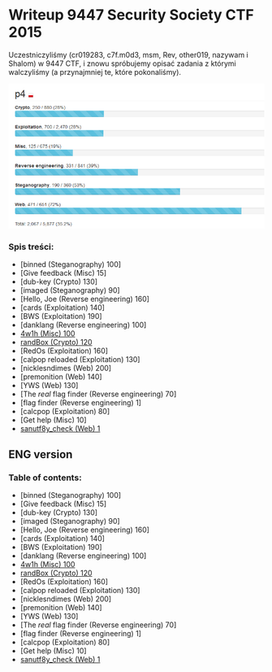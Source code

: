 # Writeup 9447 Security Society CTF 2015

Uczestniczyliśmy (cr019283, c7f.m0d3, msm, Rev, other019, nazywam i Shalom) w 9447 CTF, i znowu spróbujemy opisać zadania z którymi walczyliśmy (a przynajmniej te, które pokonaliśmy).

![](results.png)

### Spis treści:
* [binned (Steganography) 100]
* [Give feedback (Misc) 15]
* [dub-key (Crypto) 130]
* [imaged (Steganography) 90]
* [Hello, Joe (Reverse engineering) 160]
* [cards (Exploitation) 140]
* [BWS (Exploitation) 190]
* [danklang (Reverse engineering) 100]
* [4w1h (Misc) 100](4w1h)
* [randBox (Crypto) 120](randBox)
* [RedOs (Exploitation) 160]
* [calpop reloaded (Exploitation) 130]
* [nicklesndimes (Web) 200]
* [premonition (Web) 140]
* [YWS (Web) 130]
* [The *real* flag finder (Reverse engineering) 70]
* [flag finder (Reverse engineering) 1]
* [calcpop (Exploitation) 80]
* [Get help (Misc) 10]
* [sanutf8y_check (Web) 1](sanutf8y_check)

## ENG version
### Table of contents:
* [binned (Steganography) 100]
* [Give feedback (Misc) 15]
* [dub-key (Crypto) 130]
* [imaged (Steganography) 90]
* [Hello, Joe (Reverse engineering) 160]
* [cards (Exploitation) 140]
* [BWS (Exploitation) 190]
* [danklang (Reverse engineering) 100]
* [4w1h (Misc) 100](4w1h#eng-version)
* [randBox (Crypto) 120](randBox#eng-version)
* [RedOs (Exploitation) 160]
* [calpop reloaded (Exploitation) 130]
* [nicklesndimes (Web) 200]
* [premonition (Web) 140]
* [YWS (Web) 130]
* [The *real* flag finder (Reverse engineering) 70]
* [flag finder (Reverse engineering) 1]
* [calcpop (Exploitation) 80]
* [Get help (Misc) 10]
* [sanutf8y_check (Web) 1](sanutf8y_check#eng-version)


